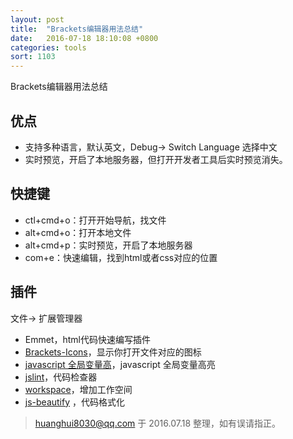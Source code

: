 ```yaml
---
layout: post
title:  "Brackets编辑器用法总结"
date:   2016-07-18 18:10:08 +0800
categories: tools
sort: 1103
---
```


Brackets编辑器用法总结

## 优点

- 支持多种语言，默认英文，Debug-> Switch Language 选择中文
- 实时预览，开启了本地服务器，但打开开发者工具后实时预览消失。

## 快捷键

- ctl+cmd+o：打开开始导航，找文件
- alt+cmd+o：打开本地文件
- alt+cmd+p：实时预览，开启了本地服务器
- com+e：快速编辑，找到html或者css对应的位置



## 插件

文件-> 扩展管理器

- Emmet，html代码快速编写插件
- [Brackets-Icons](https://github.com/ivogabe/Brackets-Icons)，显示你打开文件对应的图标
- [javascript 全局变量高](https://github.com/ForbesLindesay/brackets-globals)，javascript 全局变量高亮
- [jslint](https://github.com/markmcintyre/brackets-jslint)，代码检查器
- [workspace](https://github.com/thomasvalera/Brackets-Workspaces)，增加工作空间
- [js-beautify](https://github.com/beautify-web/js-beautify) ，代码格式化




>  huanghui8030@qq.com 于 2016.07.18 整理，如有误请指正。


